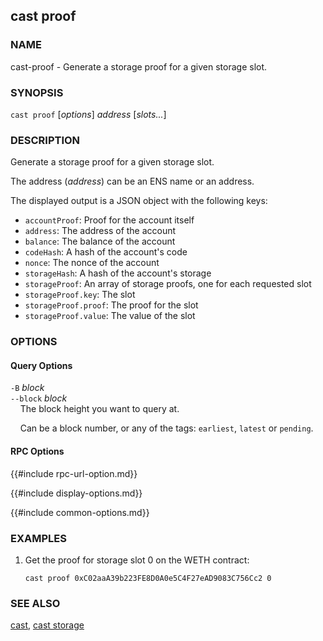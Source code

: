 ## cast proof

### NAME

cast-proof - Generate a storage proof for a given storage slot.

### SYNOPSIS

``cast proof`` [*options*] *address* [*slots...*]

### DESCRIPTION

Generate a storage proof for a given storage slot.

The address (*address*) can be an ENS name or an address.

The displayed output is a JSON object with the following keys:

- `accountProof`: Proof for the account itself
- `address`: The address of the account
- `balance`: The balance of the account
- `codeHash`: A hash of the account's code
- `nonce`: The nonce of the account
- `storageHash`: A hash of the account's storage
- `storageProof`: An array of storage proofs, one for each requested slot
- `storageProof.key`: The slot
- `storageProof.proof`: The proof for the slot
- `storageProof.value`: The value of the slot

### OPTIONS

#### Query Options

`-B` *block*  
`--block` *block*  
&nbsp;&nbsp;&nbsp;&nbsp;The block height you want to query at.

&nbsp;&nbsp;&nbsp;&nbsp;Can be a block number, or any of the tags: `earliest`, `latest` or `pending`.

#### RPC Options

{{#include rpc-url-option.md}}

{{#include display-options.md}}

{{#include common-options.md}}

### EXAMPLES

1. Get the proof for storage slot 0 on the WETH contract:

       cast proof 0xC02aaA39b223FE8D0A0e5C4F27eAD9083C756Cc2 0

### SEE ALSO

[cast](./cast.md), [cast storage](./cast-storage.md)
